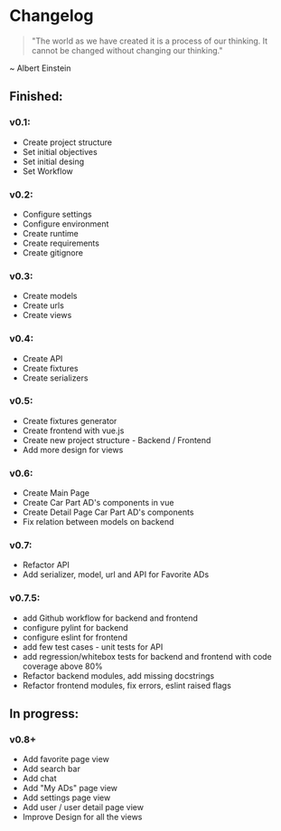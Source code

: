 # Changelog 

>"The world as we have created it is a process of our thinking. It cannot be changed without changing our thinking."

~ Albert Einstein


## Finished:

### v0.1:

- Create project structure
- Set initial objectives
- Set initial desing
- Set Workflow

### v0.2:

- Configure settings
- Configure environment
- Create runtime
- Create requirements
- Create gitignore 

### v0.3:

- Create models
- Create urls
- Create views

### v0.4:

- Create API
- Create fixtures
- Create serializers

### v0.5:

- Create fixtures generator
- Create frontend with vue.js
- Create new project structure - Backend / Frontend
- Add more design for views

### v0.6:

- Create Main Page
- Create Car Part AD's components in vue
- Create Detail Page Car Part AD's components
- Fix relation between models on backend

### v0.7:

- Refactor API
- Add serializer, model, url and API for Favorite ADs

### v0.7.5:

- add Github workflow for backend and frontend
- configure pylint for backend
- configure eslint for frontend
- add few test cases - unit tests for API
- add regression/whitebox tests for backend and frontend with code coverage above 80%
- Refactor backend modules, add missing docstrings
- Refactor frontend modules, fix errors, eslint raised flags

## In progress:

### v0.8+

- Add favorite page view
- Add search bar
- Add chat
- Add "My ADs" page view
- Add settings page view 
- Add user / user detail page view
- Improve Design for all the views